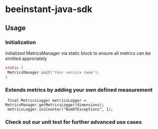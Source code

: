 # beeinstant-java-sdk

## Usage

### Initialization
Initialized MetricsManager via static block to ensure all metrics can be emitted approriately

```java
static {
 MetricsManager.init("Your service name");
}
```

### Extends metrics by adding your own defined measurement
```
 final MetricsLogger metricsLogger = MetricsManager.getMetricsLogger(dimensions);
 metricsLogger.incCounter("NumOfExceptions", 1);
```

### Check out our unit test for further advanced use cases

